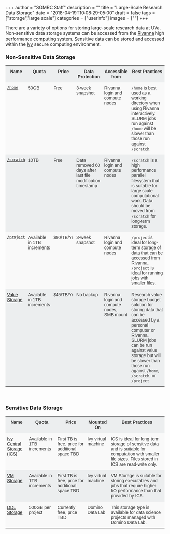 +++
author = "SOMRC Staff"
description = ""
title = "Large-Scale Research Data Storage"
date = "2018-04-19T10:08:29-05:00"
draft = false
tags = ["storage","large scale"]
categories = ["userinfo"]
images = [""]
+++


<p class="lead">There are a variety of options for storing large-scale research data at UVa. Non-sensitive data storage systems can be accessed from the <a href="https://arcs.virginia.edu/rivanna">Rivanna</a> high performance computing system. Sensitive data can be stored and accessed within the <a href="/userinfo/ivy">Ivy</a> secure computing environment.</p>
<style type="text/css">
.tg  {border-collapse:collapse;border-spacing:0;border-color:#ccc;}
.tg td{font-family:Arial, sans-serif;font-size:14px;padding:10px 5px;border-style:solid;border-width:0px;overflow:hidden;word-break:normal;border-color:#ccc;color:#333;background-color:#fff;}
.tg th{font-family:Arial, sans-serif;font-size:14px;font-weight:normal;padding:10px 5px;border-style:solid;border-width:0px;overflow:hidden;word-break:normal;border-color:#ccc;color:#333;background-color:#f0f0f0;}
.tg .tg-hy9w{background-color:#eceeef;border-color:inherit;vertical-align:top}
.tg .tg-dc35{background-color:#f9f9f9;border-color:inherit;vertical-align:top}
.tg .tg-0qmj{font-weight:bold;background-color:#eceeef;border-color:inherit;vertical-align:top}
</style>
<div>
<h3>Non-Sensitive Data Storage</h3>
<table class="tg">
  <tr>
    <th class="tg-0qmj">Name</th>
    <th class="tg-0qmj">Quota</th>
    <th class="tg-0qmj">Price</th>
    <th class="tg-0qmj">Data Protection</th>
    <!-- <th class="tg-0qmj">File system</th> -->
    <th class="tg-0qmj">Accessible from</th>
    <th class="tg-0qmj">Best Practices</th>
  </tr>
  <tr>
    <td class="tg-dc35"><a href="/userinfo/non-sensitive-data/#home"><code>/home</code></a></td>
    <td class="tg-dc35">50GB</td>
    <td class="tg-dc35">Free</td>
    <td class="tg-dc35">3-week snapshot</td>
    <!-- <td class="tg-dc35">NFS</td> -->
    <td class="tg-dc35">Rivanna login and compute nodes</td>
    <td class="tg-dc35"><code>/home</code> is best used as a working directory when using Rivanna interactively. SLURM jobs run against <code>/home</code> will be slower than those run against <code>/scratch</code>.</td>
  </tr>
  <tr>
    <td class="tg-hy9w"><a href="/userinfo/non-sensitive-data/#scratch"><code>/scratch</code></a></td>
    <td class="tg-hy9w">10TB</td>
    <td class="tg-hy9w">Free</td>
    <td class="tg-hy9w">Data removed 60 days after last file modification timestamp</td>
    <!-- <td class="tg-hy9w">Lustre</td> -->
    <td class="tg-hy9w">Rivanna login and compute nodes</td>
    <td class="tg-hy9w"><code>/scratch</code> is a high performance parallel filesystem that is suitable for large scale computational work. Data should be moved from <code>/scratch</code> for long-term storage.</td>
  </tr>
  <tr>
    <td class="tg-dc35"><a href="/userinfo/non-sensitive-data/#project"><code>/project</code></a></td> 
    <td class="tg-dc35">Available in 1TB increments</td>
    <td class="tg-dc35">$90/TB/Yr</td>
    <td class="tg-dc35">3-week snapshot</td>
    <!-- <td class="tg-dc35">NFS</td> -->
    <td class="tg-dc35">Rivanna login and compute nodes</td>
    <td class="tg-dc35"><code>/project</code>is ideal for long-term storage of data that can be accessed from Rivanna. <code>/project</code> is ideal for running jobs with smaller files.</td>
  </tr>
  <tr>
    <td class="tg-hy9w"><a href="/userinfo/research-value">Value Storage</a></td>  
    <td class="tg-hy9w">Available in 1TB increments</td>
    <td class="tg-hy9w">$45/TB/Yr</td>
    <td class="tg-hy9w">No backup</td>
    <!-- <td class="tg-hy9w">Proprietary</td> -->
    <td class="tg-hy9w">Rivanna login and compute nodes, SMB mount</td>
    <td class="tg-hy9w">Research value storage budget solution for storing data that can be accessed by a personal computer or Rivanna. SLURM jobs can be run against value storage but will be slower than those run against <code>/home</code>, <code>/scratch</code>, or <code>/project</code>.</td>
  </tr>
</table>
</div>
<br>

<div>
<h3>Sensitive Data Storage</h3>
<table class="tg">
	<tr>
		<th class="tg-0qmj">Name</th>
		<th class="tg-0qmj">Quota</th>
		<th class="tg-0qmj">Price</th>
		<!--<th class="tg-0qmj">Data Protection</th>
		<th class="tg-0qmj">File System</th> -->
		<th class="tg-0qmj">Mounted On</th>
		<th class="tg-0qmj">Best Practices</th>
	</tr>
	<tr>
		<td class="tg-dc35"><a href="/userinfo/sensitive-data/#ivy-central-storage">Ivy Central Storage (ICS)</a></td>
		<td class="tg-dc35">Available in 1TB increments</td>
		<td class="tg-dc35">First TB is free, price for additional space TBD</td>
		<!-- <td class="tg-dc35">No backup</td>
		<td class="tg-dc35"></td> -->
		<td class="tg-dc35">Ivy virtual machine</td>
		<td class="tg-dc35">ICS is ideal for long-term storage of sensitive data and is suitable for computation with smaller file sizes. Files stored in ICS are read-write only.</td>
	</tr>
	<tr>
		<td class="tg-hy9w"><a href="/userinfo/sensitive-data/#vm-storage">VM Storage</a></td>
		<td class="tg-hy9w">Available in 1TB increments</td>
		<td class="tg-hy9w">First TB is free, price for additional space TBD</td>
		<!-- <td class="tg-hy9w">No backup</td>
		<td class="tg-hy9w"></td> -->
		<td class="tg-hy9w">Ivy virtual machine</td>
		<td class="tg-hy9w">VM Storage is suitable for storing executables and jobs that require higher I/O performance than that provided by ICS.</td>
	</tr>
	<tr>
		<td class="tg-dc35"><a href="/userinfo/sensitive-data/#ddl-storage">DDL Storage</a></td>
		<td class="tg-dc35">500GB per project</td>
		<td class="tg-dc35">Currently free, price TBD</td>
		<!-- <td class="tg-dc35"></td>
		<td class="tg-dc35"></td> -->
		<td class="tg-dc35">Domino Data Lab</td>
		<td class="tg-dc35">This storage type is available for data science projects managed with Domino Data Lab.</td>
	</tr>
</table>
</div>